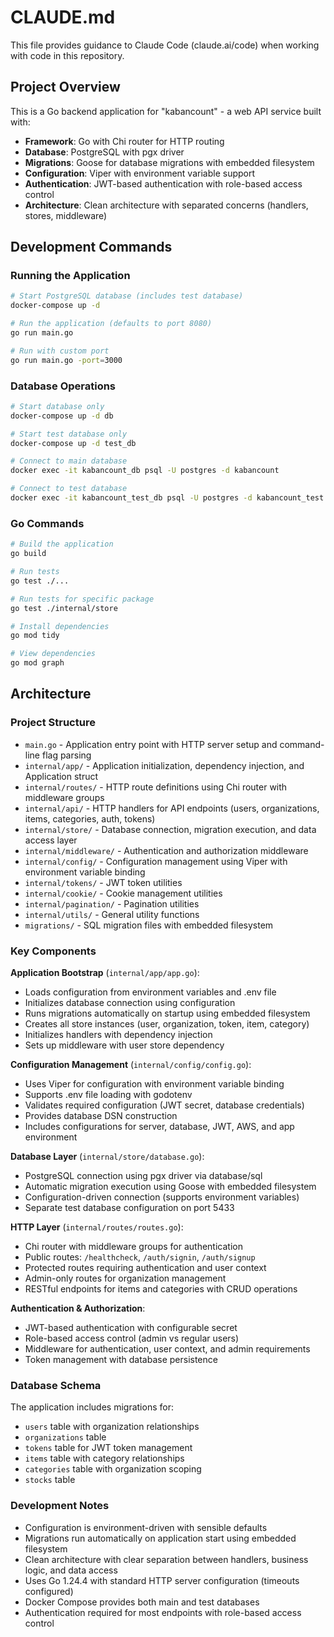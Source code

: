 # CLAUDE.md

This file provides guidance to Claude Code (claude.ai/code) when working with code in this repository.

## Project Overview

This is a Go backend application for "kabancount" - a web API service built with:
- **Framework**: Go with Chi router for HTTP routing
- **Database**: PostgreSQL with pgx driver
- **Migrations**: Goose for database migrations with embedded filesystem
- **Configuration**: Viper with environment variable support
- **Authentication**: JWT-based authentication with role-based access control
- **Architecture**: Clean architecture with separated concerns (handlers, stores, middleware)

## Development Commands

### Running the Application
```bash
# Start PostgreSQL database (includes test database)
docker-compose up -d

# Run the application (defaults to port 8080)
go run main.go

# Run with custom port
go run main.go -port=3000
```

### Database Operations
```bash
# Start database only
docker-compose up -d db

# Start test database only
docker-compose up -d test_db

# Connect to main database
docker exec -it kabancount_db psql -U postgres -d kabancount

# Connect to test database
docker exec -it kabancount_test_db psql -U postgres -d kabancount_test
```

### Go Commands
```bash
# Build the application
go build

# Run tests
go test ./...

# Run tests for specific package
go test ./internal/store

# Install dependencies
go mod tidy

# View dependencies
go mod graph
```

## Architecture

### Project Structure
- `main.go` - Application entry point with HTTP server setup and command-line flag parsing
- `internal/app/` - Application initialization, dependency injection, and Application struct
- `internal/routes/` - HTTP route definitions using Chi router with middleware groups
- `internal/api/` - HTTP handlers for API endpoints (users, organizations, items, categories, auth, tokens)
- `internal/store/` - Database connection, migration execution, and data access layer
- `internal/middleware/` - Authentication and authorization middleware
- `internal/config/` - Configuration management using Viper with environment variable binding
- `internal/tokens/` - JWT token utilities
- `internal/cookie/` - Cookie management utilities
- `internal/pagination/` - Pagination utilities
- `internal/utils/` - General utility functions
- `migrations/` - SQL migration files with embedded filesystem

### Key Components

**Application Bootstrap** (`internal/app/app.go`):
- Loads configuration from environment variables and .env file
- Initializes database connection using configuration
- Runs migrations automatically on startup using embedded filesystem
- Creates all store instances (user, organization, token, item, category)
- Initializes handlers with dependency injection
- Sets up middleware with user store dependency

**Configuration Management** (`internal/config/config.go`):
- Uses Viper for configuration with environment variable binding
- Supports .env file loading with godotenv
- Validates required configuration (JWT secret, database credentials)
- Provides database DSN construction
- Includes configurations for server, database, JWT, AWS, and app environment

**Database Layer** (`internal/store/database.go`):
- PostgreSQL connection using pgx driver via database/sql
- Automatic migration execution using Goose with embedded filesystem
- Configuration-driven connection (supports environment variables)
- Separate test database configuration on port 5433

**HTTP Layer** (`internal/routes/routes.go`):
- Chi router with middleware groups for authentication
- Public routes: `/healthcheck`, `/auth/signin`, `/auth/signup`
- Protected routes requiring authentication and user context
- Admin-only routes for organization management
- RESTful endpoints for items and categories with CRUD operations

**Authentication & Authorization**:
- JWT-based authentication with configurable secret
- Role-based access control (admin vs regular users)
- Middleware for authentication, user context, and admin requirements
- Token management with database persistence

### Database Schema
The application includes migrations for:
- `users` table with organization relationships
- `organizations` table
- `tokens` table for JWT token management
- `items` table with category relationships
- `categories` table with organization scoping
- `stocks` table

### Development Notes
- Configuration is environment-driven with sensible defaults
- Migrations run automatically on application start using embedded filesystem
- Clean architecture with clear separation between handlers, business logic, and data access
- Uses Go 1.24.4 with standard HTTP server configuration (timeouts configured)
- Docker Compose provides both main and test databases
- Authentication required for most endpoints with role-based access control
